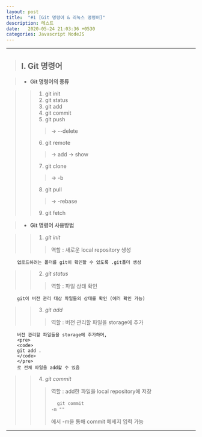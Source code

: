 ```yaml
---
layout: post
title:  "#1 [Git 명령어 & 리눅스 명령어]"
description: 테스트
date:   2020-05-24 21:03:36 +0530
categories: Javascript NodeJS
---
```


* * * 

> ## I. Git 명령어

> + **Git 명령어의 종류**

>   > 1. git init
>   > 2. git status
>   > 3. git add
>   > 4. git commit
>   > 5. git push 
>   >   > -> --delete
>   > 6. git remote 
>   >   > -> add
>   >   > -> show
>   > 7. git clone 
>   >   > -> -b
>   > 8. git pull 
>   >   > -> -rebase
>   > 9. git fetch 


> + **Git 명령어 사용방법**

>   > 1. _git init_ 
>   >   > 역할 : 새로운 local repository 생성

        업로드하려는 폴더를 git이 확인할 수 있도록 .git폴더 생성


>   > 2. _git status_ 
>   >   > 역할 : 파일 상태 확인

        git이 버전 관리 대상 파일들의 상태를 확인 (에러 확인 가능)


>   > 3. _git add_ 
>   >   > 역할 : 버전 관리할 파일을 storage에 추가

        버전 관리할 파일들을 storage에 추가하며,
        <pre>
        <code>
        git add .
        </code>
        </pre>
        로 전체 파일을 add할 수 있음


>   > 4. _git commit_ 
>   >   > 역할 : add한 파일을 local repository에 저장 
        <pre>
        <code>
        git commit -m ""
        </code>
        </pre>
        에서 -m을 통해 commit 메세지 입력 가능




* * *